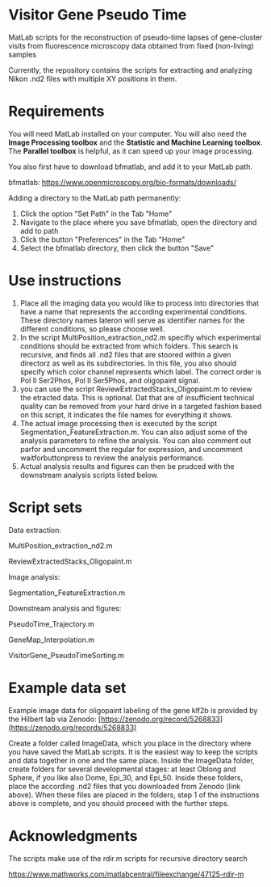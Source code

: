 # Visitor Gene Pseudo Time

MatLab scripts for the reconstruction of pseudo-time lapses of gene-cluster visits from fluorescence microscopy data obtained from fixed (non-living) samples

Currently, the repository contains the scripts for extracting and analyzing Nikon .nd2 files with multiple XY positions in them.

# Requirements

You will need MatLab installed on your computer. You will also need the **Image Processing toolbox** and the **Statistic and Machine Learning toolbox**. The **Parallel toolbox** is helpful, as it can speed up your image processing.

You also first have to download bfmatlab, and add it to your MatLab path.

bfmatlab:
https://www.openmicroscopy.org/bio-formats/downloads/

Adding a directory to the MatLab path permanently:
1. Click the option "Set Path" in the Tab "Home"
2. Navigate to the place where you save bfmatlab, open the directory and add to path
3. Click the button "Preferences" in the Tab "Home"
4. Select the bfmatlab directory, then click the button "Save"

# Use instructions

1. Place all the imaging data you would like to process into directories that have a name that represents the according experimental conditions. These directory names lateron will serve as identifier names for the different conditions, so please choose well.
2. In the script MultiPosition_extraction_nd2.m specifiy which experimental conditions should be extracted from which folders. This search is recursive, and finds all .nd2 files that are stoored within a given directorz as well as its subdirectories. In this file, you also should specify which color channel represents which label. The correct order is Pol II Ser2Phos, Pol II Ser5Phos, and oligopaint signal.
3. you can use the script ReviewExtractedStacks_Oligopaint.m to review the etracted data. This is optional. Dat that are of insufficient technical quality can be removed from your hard drive in a targeted fashion based on this script, it indicates the file names for everything it shows.
4. The actual image processing then is executed by the script Segmentation_FeatureExtraction.m. You can also adjust some of the analysis parameters to refine the analysis. You can also comment out parfor and uncomment the regular for expression, and uncomment waitforbuttonpress to review the analysis performance.
5. Actual analysis results and figures can then be prudced with the downstream analysis scripts listed below.

# Script sets

Data extraction:

MultiPosition_extraction_nd2.m

ReviewExtractedStacks_Oligopaint.m

Image analysis: 

Segmentation_FeatureExtraction.m

Downstream analysis and figures:

PseudoTime_Trajectory.m

GeneMap_Interpolation.m

VisitorGene_PseudoTimeSorting.m

# Example data set

Example image data for oligopaint labeling of the gene klf2b is provided by the Hilbert lab via Zenodo:
[https://zenodo.org/record/5268833](https://zenodo.org/records/5268833)

Create a folder called ImageData, which you place in the directory where you have saved the MatLab scripts. It is the easiest way to keep the scripts and data together in one and the same place. Inside the ImageData folder, create folders for several developmental stages: at least Oblong and Sphere, if you like also Dome, Epi_30, and Epi_50. Inside these folders, place the according .nd2 files that you downloaded from Zenodo (link above). When these files are placed in the folders, step 1 of the instructions above is complete, and you should proceed with the further steps.

# Acknowledgments

The scripts make use of the rdir.m scripts for recursive directory search

https://www.mathworks.com/matlabcentral/fileexchange/47125-rdir-m
